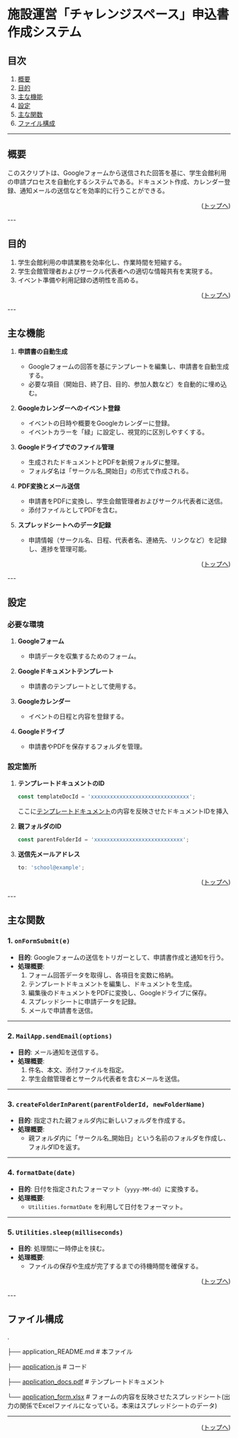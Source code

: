 # 施設運営「チャレンジスペース」申込書作成システム

## 目次

1. [概要](#概要)  
2. [目的](#目的)  
3. [主な機能](#主な機能)  
4. [設定](#設定)  
5. [主な関数](#主な関数)  
6. [ファイル構成](#ファイル構成)

---

## 概要

このスクリプトは、Googleフォームから送信された回答を基に、学生会館利用の申請プロセスを自動化するシステムである。ドキュメント作成、カレンダー登録、通知メールの送信などを効率的に行うことができる。

<p align="right">(<a href="#top">トップへ</a>)</p>
---

## 目的

1. 学生会館利用の申請業務を効率化し、作業時間を短縮する。  
2. 学生会館管理者およびサークル代表者への適切な情報共有を実現する。  
3. イベント準備や利用記録の透明性を高める。  

<p align="right">(<a href="#top">トップへ</a>)</p>
---

## 主な機能

1. **申請書の自動生成**  
   - Googleフォームの回答を基にテンプレートを編集し、申請書を自動生成する。  
   - 必要な項目（開始日、終了日、目的、参加人数など）を自動的に埋め込む。

2. **Googleカレンダーへのイベント登録**  
   - イベントの日時や概要をGoogleカレンダーに登録。  
   - イベントカラーを「緑」に設定し、視覚的に区別しやすくする。

3. **Googleドライブでのファイル管理**  
   - 生成されたドキュメントとPDFを新規フォルダに整理。  
   - フォルダ名は「サークル名_開始日」の形式で作成される。

4. **PDF変換とメール送信**  
   - 申請書をPDFに変換し、学生会館管理者およびサークル代表者に送信。  
   - 添付ファイルとしてPDFを含む。

5. **スプレッドシートへのデータ記録**  
   - 申請情報（サークル名、日程、代表者名、連絡先、リンクなど）を記録し、進捗を管理可能。  

<p align="right">(<a href="#top">トップへ</a>)</p>
---

## 設定

### 必要な環境

1. **Googleフォーム**  
   - 申請データを収集するためのフォーム。

2. **Googleドキュメントテンプレート**  
   - 申請書のテンプレートとして使用する。

3. **Googleカレンダー**  
   - イベントの日程と内容を登録する。

4. **Googleドライブ**  
   - 申請書やPDFを保存するフォルダを管理。  

### 設定箇所

1. **テンプレートドキュメントのID**
   ```javascript
   const templateDocId = 'xxxxxxxxxxxxxxxxxxxxxxxxxxxxxxx';
   ```
   ここに[テンプレートドキュメント](applivation_docs.pdf)の内容を反映させたドキュメントIDを挿入


2. **親フォルダのID**
   ```javascript
   const parentFolderId = 'xxxxxxxxxxxxxxxxxxxxxxxxxxxx';
   ```

3. **送信先メールアドレス**
   ```javascript
   to: 'school@example';
   ```

<p align="right">(<a href="#top">トップへ</a>)</p>
---

## 主な関数

### 1. `onFormSubmit(e)`
- **目的**: Googleフォームの送信をトリガーとして、申請書作成と通知を行う。  
- **処理概要**:  
  1. フォーム回答データを取得し、各項目を変数に格納。  
  2. テンプレートドキュメントを編集し、ドキュメントを生成。  
  3. 編集後のドキュメントをPDFに変換し、Googleドライブに保存。  
  4. スプレッドシートに申請データを記録。  
  5. メールで申請書を送信。

---

### 2. `MailApp.sendEmail(options)`
- **目的**: メール通知を送信する。  
- **処理概要**:  
  1. 件名、本文、添付ファイルを指定。  
  2. 学生会館管理者とサークル代表者を含むメールを送信。

---

### 3. `createFolderInParent(parentFolderId, newFolderName)`
- **目的**: 指定された親フォルダ内に新しいフォルダを作成する。  
- **処理概要**:  
  - 親フォルダ内に「サークル名_開始日」という名前のフォルダを作成し、フォルダIDを返す。

---

### 4. `formatDate(date)`
- **目的**: 日付を指定されたフォーマット（`yyyy-MM-dd`）に変換する。  
- **処理概要**:  
  - `Utilities.formatDate` を利用して日付をフォーマット。

---

### 5. `Utilities.sleep(milliseconds)`
- **目的**: 処理間に一時停止を挟む。  
- **処理概要**:  
  - ファイルの保存や生成が完了するまでの待機時間を確保する。

<p align="right">(<a href="#top">トップへ</a>)</p>
---

## ファイル構成

.

├── application_README.md                              # 本ファイル

├── [application.js](application.js)     # コード

├── [application_docs.pdf](application_docs.pdf)   # テンプレートドキュメント

└── [application_form.xlsx](application_form.xlsx)  # フォームの内容を反映させたスプレッドシート(出力の関係でExcelファイルになっている。本来はスプレッドシートのデータ)

---

<p align="right">(<a href="#top">トップへ</a>)</p>